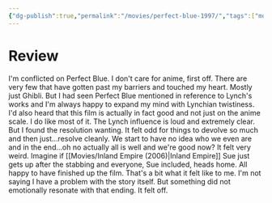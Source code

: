 ```yaml
---
{"dg-publish":true,"permalink":"/movies/perfect-blue-1997/","tags":["movies"],"created":"2025-01-24","updated":"2025-04-04"}
---
```



# Review

I'm conflicted on Perfect Blue. I don't care for anime, first off. There are very few that have gotten past my barriers and touched my heart. Mostly just Ghibli. But I had seen Perfect Blue mentioned in reference to Lynch's works and I'm always happy to expand my mind with Lynchian twistiness. I'd also heard that this film is actually in fact good and not just on the anime scale. I do like most of it. The Lynch influence is loud and extremely clear. But I found the resolution wanting. It felt odd for things to devolve so much and then just...resolve cleanly. We start to have no idea who we even are and in the end...oh no actually all is well and we're good now? It felt very weird. Imagine if [[Movies/Inland Empire (2006)\|Inland Empire]] Sue just gets up after the stabbing and everyone, Sue included, heads home. All happy to have finished up the film. That's a bit what it felt like to me. I'm not saying I have a problem with the story itself. But something did not emotionally resonate with that ending. It felt off.
